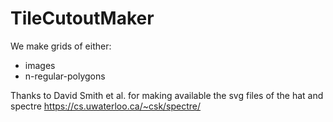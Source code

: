 # TileCutoutMaker

We make grids of either:

- images
- n-regular-polygons

Thanks to David Smith et al. for making available the svg files of the hat and spectre <https://cs.uwaterloo.ca/~csk/spectre/>
